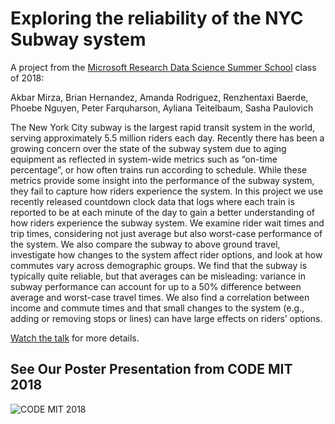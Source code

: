 # Exploring the reliability of the NYC Subway system

A project from the [Microsoft Research Data Science Summer School](https://www.microsoft.com/en-us/research/academic-program/data-science-summer-school/) class of 2018:

Akbar Mirza, Brian Hernandez, Amanda Rodriguez, Renzhentaxi Baerde, Phoebe Nguyen, Peter Farquharson, Ayliana Teitelbaum, Sasha Paulovich

The New York City subway is the largest rapid transit system in the world, serving approximately 5.5 million riders each day. Recently there has been a growing concern over the state of the subway system due to aging equipment as reflected in system-wide metrics such as “on-time percentage”, or how often trains run according to schedule. While these metrics provide some insight into the performance of the subway system, they fail to capture how riders experience the system. In this project we use recently released countdown clock data that logs where each train is reported to be at each minute of the day to gain a better understanding of how riders experience the subway system. We examine rider wait times and trip times, considering not just average but also worst-case performance of the system. We also compare the subway to above ground travel, investigate how changes to the system affect rider options, and look at how commutes vary across demographic groups. We find that the subway is typically quite reliable, but that averages can be misleading: variance in subway performance can account for up to a 50% difference between average and worst-case travel times. We also find a correlation between income and commute times and that small changes to the system (e.g., adding or removing stops or lines) can have large effects on riders’ options.

[Watch the talk](https://www.microsoft.com/en-us/research/video/data-science-summer-school-2018-exploring-the-reliability-of-the-nyc-subway-system/) for more details.

## See Our Poster Presentation from CODE MIT 2018

![CODE MIT 2018](figures/ds3-poster-for-code.png)